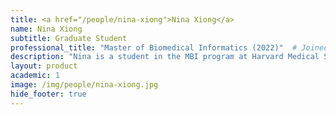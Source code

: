 ```yaml
---
title: <a href="/people/nina-xiong">Nina Xiong</a>
name: Nina Xiong
subtitle: Graduate Student
professional_title: "Master of Biomedical Informatics (2022)"  # Joined professional titles
description: "Nina is a student in the MBI program at Harvard Medical School. She obtained a degree in Molecular & Cell Biology from the University of California, Berkeley, where she studied endogenous retroviruses and their role in development. She is interested in understanding the biology of diseases using a variety of approaches, particularly genomics."
layout: product
academic: 1
image: /img/people/nina-xiong.jpg
hide_footer: true
---
```

